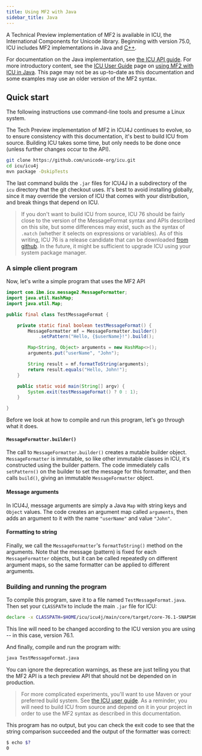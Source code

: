 ```yaml
---
title: Using MF2 with Java
sidebar_title: Java
---
```


A Technical Preview implementation of MF2 is available in ICU,
the International Components for Unicode library.
Beginning with version 75.0, ICU includes MF2
implementations in Java and [C++](/docs/integration/cpp).

For documentation on the Java implementation, see
[the ICU API guide](https://unicode-org.github.io/icu-docs/apidoc/released/icu4j/com/ibm/icu/message2/package-summary.html).
For more introductory content, see the [ICU User Guide](https://unicode-org.github.io/icu/userguide/)
page on [using MF2 with ICU in Java](https://unicode-org.github.io/icu/userguide/format_parse/messages/mf2.html).
This page may not be as up-to-date as this documentation
and some examples may use an older version of the MF2 syntax.

## Quick start

The following instructions use command-line tools and presume a Linux system.

The Tech Preview implementation of MF2 in ICU4J continues to evolve,
so to ensure consistency with this documentation, it's best to build ICU
from source. Building ICU takes some time, but only needs to be done
once (unless further changes occur to the API).

```bash
git clone https://github.com/unicode-org/icu.git
cd icu/icu4j
mvn package -DskipTests
```

The last command builds the `.jar` files for ICU4J in a subdirectory
of the `icu` directory that the git checkout uses.
It's best to avoid installing globally, since it may override the version
of ICU that comes with your distribution, and break things that depend on ICU.

> If you don't want to build ICU from source, ICU 76 should be
> fairly close to the version of the MessageFormat syntax and APIs
> described on this site, but some differences may exist, such as
> the syntax of `.match` (whether it selects on expressions or variables).
> As of this writing, ICU 76 is a release candidate that can be
> downloaded [from github](https://unicode-org.github.io/icu/download/).
> In the future, it might be sufficient to upgrade ICU using your
> system package manager.

### A simple client program

Now, let's write a simple program that uses the MF2 API

```java
import com.ibm.icu.message2.MessageFormatter;
import java.util.HashMap;
import java.util.Map;

public final class TestMessageFormat {

    private static final boolean testMessageFormat() {
        MessageFormatter mf = MessageFormatter.builder()
            .setPattern("Hello, {$userName}!").build();

        Map<String, Object> arguments = new HashMap<>();
        arguments.put("userName", "John");

        String result = mf.formatToString(arguments);
        return result.equals("Hello, John!");
    }

    public static void main(String[] argv) {
        System.exit(testMessageFormat() ? 0 : 1);
    }

}
```

Before we look at how to compile and run this program,
let's go through what it does.

#### `MessageFormatter.builder()`

The call to `MessageFormatter.builder()` creates a mutable builder
object. `MessageFormatter` is immutable, so like other immutable
classes in ICU, it's constructed using the builder pattern.
The code immediately calls `setPattern()` on the builder to set
the message for this formatter, and then calls `build()`,
giving an immutable `MessageFormatter` object.

#### Message arguments

In ICU4J, message arguments are simply a Java `Map` with string
keys and `Object` values. The code creates an argument map called
`arguments`, then adds an argument to it with the name `"userName"`
and value `"John"`.

#### Formatting to string

Finally, we call the `MessageFormatter`'s `formatToString()` method
on the arguments. Note that the message (pattern) is fixed for each
`MessageFormatter` objects, but it can be called repeatedly on
different argument maps, so the same formatter can be applied to
different arguments.

### Building and running the program

To compile this program, save it to a file named `TestMessageFormat.java`.
Then set your `CLASSPATH` to include the main `.jar` file for ICU:

```bash
declare -x CLASSPATH=$HOME/icu/icu4j/main/core/target/core-76.1-SNAPSHOT.jar:$CLASSPATH
```

This line will need to be changed according to the ICU version
you are using -- in this case, version 76.1.

And finally, compile and run the program with:

```bash
java TestMessageFormat.java
```

You can ignore the deprecation warnings, as these are just telling you
that the MF2 API is a tech preview API that should not be depended on
in production.

> For more complicated experiments, you'll want to use Maven or your
> preferred build system. See [the ICU user guide](https://unicode-org.github.io/icu/userguide/icu4j/).
> As a reminder, you will need to build ICU from source and depend
> on it in your project in order to use the MF2 syntax as described
> in this documentation.

This program has no output, but you can check the exit code
to see that the string comparison succeeded and the output of
the formatter was correct:

```bash
$ echo $?
0
```

